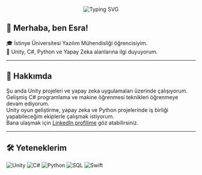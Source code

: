 <p align="center">
  <img src="https://readme-typing-svg.herokuapp.com?font=Fira+Code&size=24&pause=1000&center=true&vCenter=true&width=500&lines=Merhaba%2C+ben+Esra!;Unity+%7C+C%23+%7C+Python+%7C+Yapay+Zeka;Yazılım+Mühendisliği+Öğrencisi" alt="Typing SVG" />
</p>

## 👋 Merhaba, ben Esra!

🎓 İstinye Üniversitesi Yazılım Mühendisliği öğrencisiyim.  
🧠 Unity, C#, Python ve Yapay Zeka alanlarına ilgi duyuyorum.

---

## 🚀 Hakkımda

Şu anda Unity projeleri ve yapay zeka uygulamaları üzerinde çalışıyorum.  
Gelişmiş C# programlama ve makine öğrenmesi teknikleri öğrenmeye devam ediyorum.  
Unity oyun geliştirme, yapay zeka ve Python projelerinde iş birliği yapabileceğim ekiplerle çalışmak istiyorum.  
Bana ulaşmak için [LinkedIn profilime](https://www.linkedin.com/in/esra-bingol/) göz atabilirsiniz.

---

## 🛠️ Yeteneklerim

![Unity](https://img.shields.io/badge/Unity-000000?style=for-the-badge&logo=unity&logoColor=white)
![C#](https://img.shields.io/badge/C%23-239120?style=for-the-badge&logo=c-sharp&logoColor=white)
![Python](https://img.shields.io/badge/Python-3776AB?style=for-the-badge&logo=python&logoColor=white)
![SQL](https://img.shields.io/badge/SQL-4479A1?style=for-the-badge&logo=postgresql&logoColor=white)
![Swift](https://img.shields.io/badge/Swift-FA7343?style=for-the-badge&logo=swift&logoColor=white)


